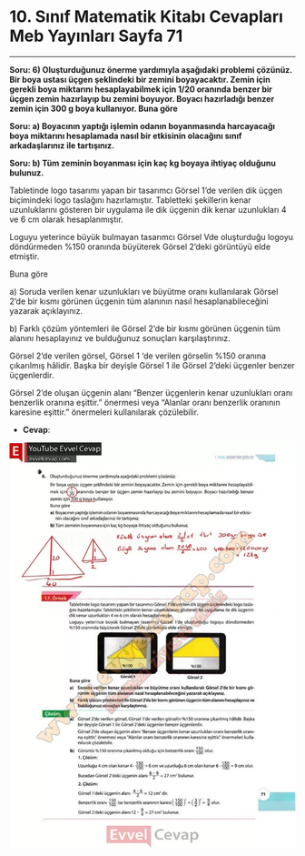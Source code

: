 # 10. Sınıf Matematik Kitabı Cevapları Meb Yayınları Sayfa 71

---

**Soru: 6) Oluşturduğunuz önerme yardımıyla aşağıdaki problemi çözünüz. Bir boya ustası üçgen şeklindeki bir zemini boyayacaktır. Zemin için gerekli boya miktarını hesaplayabilmek için 1/20 oranında benzer bir üçgen zemin hazırlayıp bu zemini boyuyor. Boyacı hazırladığı benzer zemin için 300 g boya kullanıyor. Buna göre**

**Soru: a) Boyacının yaptığı işlemin odanın boyanmasında harcayacağı boya miktarını hesaplamada nasıl bir etkisinin olacağını sınıf arkadaşlarınız ile tartışınız.**

**Soru: b) Tüm zeminin boyanması için kaç kg boyaya ihtiyaç olduğunu bulunuz.**

Tabletinde logo tasarımı yapan bir tasarımcı Görsel 1’de verilen dik üçgen biçimindeki logo taslağını hazırlamıştır. Tabletteki şekillerin kenar uzunluklarını gösteren bir uygulama ile dik üçgenin dik kenar uzunlukları 4 ve 6 cm olarak hesaplanmıştır.

 Loguyu yeterince büyük bulmayan tasarımcı Görsel Vde oluşturduğu logoyu döndürmeden %150 oranında büyüterek Görsel 2’deki görüntüyü elde etmiştir.

Buna göre

 a) Soruda verilen kenar uzunlukları ve büyütme oranı kullanılarak Görsel 2’de bir kısmı görünen üçgenin tüm alanının nasıl hesaplanabileceğini yazarak açıklayınız.

 b) Farklı çözüm yöntemleri ile Görsel 2’de bir kısmı görünen üçgenin tüm alanını hesaplayınız ve bulduğunuz sonuçları karşılaştırınız.

Görsel 2’de verilen görsel, Görsel 1 ‘de verilen görselin %150 oranına çıkarılmış hâlidir. Başka bir deyişle Görsel 1 ile Görsel 2’deki üçgenler benzer üçgenlerdir.

 Görsel 2’de oluşan üçgenin alanı “Benzer üçgenlerin kenar uzunlukları oranı benzerlik oranına eşittir.” önermesi veya “Alanlar oranı benzerlik oranının karesine eşittir.” önermeleri kullanılarak çözülebilir.

-   **Cevap**:

![Image 1](./image_1.webp)